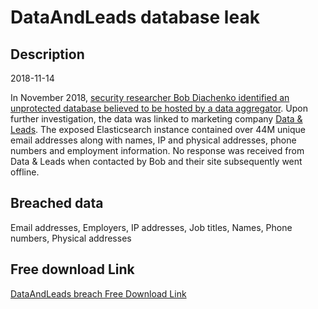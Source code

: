 # DataAndLeads database leak

## Description

2018-11-14

In November 2018, <a href="https://blog.hackenproof.com/industry-news/new-data-breach-exposes-57-million-records" target="_blank" rel="noopener">security researcher Bob Diachenko identified an unprotected database believed to be hosted by a data aggregator</a>. Upon further investigation, the data was linked to marketing company <a href="http://web.archive.org/web/20180925092401/https://www.datanleads.com/" target="_blank" rel="noopener">Data &amp; Leads</a>. The exposed Elasticsearch instance contained over 44M unique email addresses along with names, IP and physical addresses, phone numbers and employment information. No response was received from Data &amp; Leads when contacted by Bob and their site subsequently went offline.

## Breached data

Email addresses, Employers, IP addresses, Job titles, Names, Phone numbers, Physical addresses

## Free download Link

[DataAndLeads breach Free Download Link](https://tinyurl.com/2b2k277t)